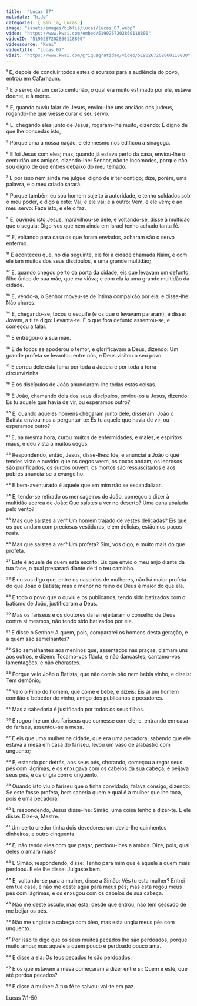 ```yaml
---
title:  "Lucas 07"
metadate: "hide"
categories: [ Biblia, Lucas ]
image: "assets/images/biblia/lucas/lucas_07.webp"
video: "https://www.kwai.com/embed/5190267202860118800"
videoID: "5190267202860118800"
videosource: "Kwai"
videotitle: "Lucas 07"
visit: "https://www.kwai.com/@riquegratidao/video/5190267202860118800"
---
```



¹ E, depois de concluir todos estes discursos para a audiência do povo, entrou em Cafarnaum.

² E o servo de um certo centurião, o qual era muito estimado por ele, estava doente, e à morte.

³ E, quando ouviu falar de Jesus, enviou-lhe uns anciãos dos judeus, rogando-lhe que viesse curar o seu servo.

⁴ E, chegando eles junto de Jesus, rogaram-lhe muito, dizendo: É digno de que lhe concedas isto,

⁵ Porque ama a nossa nação, e ele mesmo nos edificou a sinagoga.

⁶ E foi Jesus com eles; mas, quando já estava perto da casa, enviou-lhe o centurião uns amigos, dizendo-lhe: Senhor, não te incomodes, porque não sou digno de que entres debaixo do meu telhado.

⁷ E por isso nem ainda me julguei digno de ir ter contigo; dize, porém, uma palavra, e o meu criado sarará.

⁸ Porque também eu sou homem sujeito à autoridade, e tenho soldados sob o meu poder, e digo a este: Vai, e ele vai; e a outro: Vem, e ele vem; e ao meu servo: Faze isto, e ele o faz.

⁹ E, ouvindo isto Jesus, maravilhou-se dele, e voltando-se, disse à multidão que o seguia: Digo-vos que nem ainda em Israel tenho achado tanta fé.

¹⁰ E, voltando para casa os que foram enviados, acharam são o servo enfermo.

¹¹ E aconteceu que, no dia seguinte, ele foi à cidade chamada Naim, e com ele iam muitos dos seus discípulos, e uma grande multidão;

¹² E, quando chegou perto da porta da cidade, eis que levavam um defunto, filho único de sua mãe, que era viúva; e com ela ia uma grande multidão da cidade.

¹³ E, vendo-a, o Senhor moveu-se de íntima compaixão por ela, e disse-lhe: Não chores.

¹⁴ E, chegando-se, tocou o esquife (e os que o levavam pararam), e disse: Jovem, a ti te digo: Levanta-te. E o que fora defunto assentou-se, e começou a falar.

¹⁵ E entregou-o à sua mãe.

¹⁶ E de todos se apoderou o temor, e glorificavam a Deus, dizendo: Um grande profeta se levantou entre nós, e Deus visitou o seu povo.

¹⁷ E correu dele esta fama por toda a Judeia e por toda a terra circunvizinha.

¹⁸ E os discípulos de João anunciaram-lhe todas estas coisas.

¹⁹ E João, chamando dois dos seus discípulos, enviou-os a Jesus, dizendo: És tu aquele que havia de vir, ou esperamos outro?

²⁰ E, quando aqueles homens chegaram junto dele, disseram: João o Batista enviou-nos a perguntar-te: És tu aquele que havia de vir, ou esperamos outro?

²¹ E, na mesma hora, curou muitos de enfermidades, e males, e espíritos maus, e deu vista a muitos cegos.

²² Respondendo, então, Jesus, disse-lhes: Ide, e anunciai a João o que tendes visto e ouvido: que os cegos veem, os coxos andam, os leprosos são purificados, os surdos ouvem, os mortos são ressuscitados e aos pobres anuncia-se o evangelho.

²³ E bem-aventurado é aquele que em mim não se escandalizar.

²⁴ E, tendo-se retirado os mensageiros de João, começou a dizer à multidão acerca de João: Que saístes a ver no deserto? Uma cana abalada pelo vento?

²⁵ Mas que saístes a ver? Um homem trajado de vestes delicadas? Eis que os que andam com preciosas vestiduras, e em delícias, estão nos paços reais.

²⁶ Mas que saístes a ver? Um profeta? Sim, vos digo, e muito mais do que profeta.

²⁷ Este é aquele de quem está escrito: Eis que envio o meu anjo diante da tua face, o qual preparará diante de ti o teu caminho.

²⁸ E eu vos digo que, entre os nascidos de mulheres, não há maior profeta do que João o Batista; mas o menor no reino de Deus é maior do que ele.

²⁹ E todo o povo que o ouviu e os publicanos, tendo sido batizados com o batismo de João, justificaram a Deus.

³⁰ Mas os fariseus e os doutores da lei rejeitaram o conselho de Deus contra si mesmos, não tendo sido batizados por ele.

³¹ E disse o Senhor: A quem, pois, compararei os homens desta geração, e a quem são semelhantes?

³² São semelhantes aos meninos que, assentados nas praças, clamam uns aos outros, e dizem: Tocamo-vos flauta, e não dançastes; cantamo-vos lamentações, e não chorastes.

³³ Porque veio João o Batista, que não comia pão nem bebia vinho, e dizeis: Tem demônio;

³⁴ Veio o Filho do homem, que come e bebe, e dizeis: Eis aí um homem comilão e bebedor de vinho, amigo dos publicanos e pecadores.

³⁵ Mas a sabedoria é justificada por todos os seus filhos.

³⁶ E rogou-lhe um dos fariseus que comesse com ele; e, entrando em casa do fariseu, assentou-se à mesa.

³⁷ E eis que uma mulher na cidade, que era uma pecadora, sabendo que ele estava à mesa em casa do fariseu, levou um vaso de alabastro com unguento;

³⁸ E, estando por detrás, aos seus pés, chorando, começou a regar seus pés com lágrimas, e os enxugava com os cabelos da sua cabeça; e beijava seus pés, e os ungia com o unguento.

³⁹ Quando isto viu o fariseu que o tinha convidado, falava consigo, dizendo: Se este fosse profeta, bem saberia quem e qual é a mulher que lhe toca, pois é uma pecadora.

⁴⁰ E respondendo, Jesus disse-lhe: Simão, uma coisa tenho a dizer-te. E ele disse: Dize-a, Mestre.

⁴¹ Um certo credor tinha dois devedores: um devia-lhe quinhentos dinheiros, e outro cinquenta.

⁴² E, não tendo eles com que pagar, perdoou-lhes a ambos. Dize, pois, qual deles o amará mais?

⁴³ E Simão, respondendo, disse: Tenho para mim que é aquele a quem mais perdoou. E ele lhe disse: Julgaste bem.

⁴⁴ E, voltando-se para a mulher, disse a Simão: Vês tu esta mulher? Entrei em tua casa, e não me deste água para meus pés; mas esta regou meus pés com lágrimas, e os enxugou com os cabelos de sua cabeça.

⁴⁵ Não me deste ósculo, mas esta, desde que entrou, não tem cessado de me beijar os pés.

⁴⁶ Não me ungiste a cabeça com óleo, mas esta ungiu meus pés com unguento.

⁴⁷ Por isso te digo que os seus muitos pecados lhe são perdoados, porque muito amou; mas aquele a quem pouco é perdoado pouco ama.

⁴⁸ E disse a ela: Os teus pecados te são perdoados.

⁴⁹ E os que estavam à mesa começaram a dizer entre si: Quem é este, que até perdoa pecados?

⁵⁰ E disse à mulher: A tua fé te salvou; vai-te em paz. 



Lucas 7:1-50